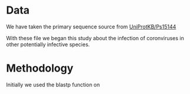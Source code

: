 # Data
We have taken the primary sequence source from [UniProtKB/Ps15144](https://www.uniprot.org/uniprotkb/P15144/entry)

With these file we began this study about the infection of coronviruses in other potentially infective species. 

# Methodology 

Initially we used the blastp function on 
